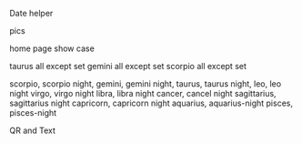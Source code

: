 Date helper

pics

home page show case

taurus all except set
gemini all except set
scorpio all except set

scorpio, scorpio night,
gemini, gemini night,
taurus, taurus night,
leo, leo night
virgo, virgo night
libra, libra night
cancer, cancel night
sagittarius, sagittarius night
capricorn, capricorn night
aquarius, aquarius-night
pisces, pisces-night

QR and Text
